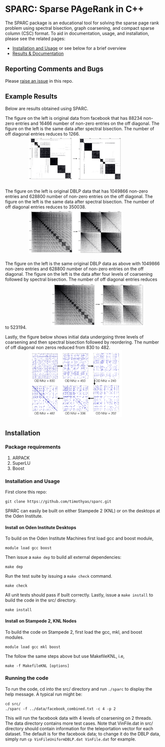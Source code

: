 # SPARC: Sparse PAgeRank in C++

The SPARC package is an educational tool for solving the sparse page rank problem using spectral bisection, graph coarsening, and compact sparse column (CSC) format. To aid in documentation, usage, and installation, please see the related pages:

- [Installation and Usage](http://users.oden.utexas.edu/~gopal/software/sparc/html/install.html) or see below for a brief overview
- [Results & Documentation](https://users.oden.utexas.edu/~gopal/software/sparc/sparc.pdf)

## Reporting Comments and Bugs
Please [raise an issue](https://help.github.com/en/github/managing-your-work-on-github/creating-an-issue) in this repo.

## Example Results
Below are results obtained using SPARC.

The figure on the left is original data from facebook that has 88234 non-zero entries and 16466 number of non-zero entries on the off diagonal. The figure on the left is the same data after spectral bisection. The number of off diagonal entries reduces to 1266. 
<img src="doc/doxygen/figs/facebook_data.png" style="float: center; height: 30%; width: 60%; margin-left: 15%; margin-bottom: 0.5em;">

The figure on the left is original DBLP data that has 1049866 non-zero entries and 628800 number of non-zero entries on the off diagonal. The figure on the left is the same data after spectral bisection. The number of off diagonal entries reduces to 350038. 
<img src="doc/doxygen/figs/DBLP_SBC0.png" style="float: center; height: 30%; width: 60%; margin-left: 15%; margin-bottom: 0.5em;">

The figure on the left is the same original DBLP data as above with 1049866 non-zero entries and 628800 number of non-zero entries on the off diagonal. The figure on the left is the data after four levels of coarsening followed by spectral bisection. The number of off diagonal entries reduces to 523194.
<img src="doc/doxygen/figs/DBLP_SBC4.png" style="float: center; height: 30%; width: 60%; margin-left: 15%; margin-bottom: 0.5em;">

Lastly, the figure below shows initial data undergoing three levels of coarsening and then spectral bisection followed by reordering. The number of off diagonal non zeros reduced from 830 to 482.
<img src="doc/doxygen/figs/example_results.png" style="float: center; height: 30%; width: 60%; margin-left: 15%; margin-bottom: 0.5em;">

## Installation
### Package requirements

1. ARPACK
2. SuperLU
3. Boost

### Installation and Usage

First clone this repo:

```
git clone https://github.com/timothyas/sparc.git
```

SPARC can easily be built on either Stampede 2 (KNL) or on the desktops at the Oden Institute.

#### Install on Oden Institute Desktops
To build on the Oden Institute Machines first load gcc and boost module, 

```
module load gcc boost
```

Then issue a `make dep` to build all external dependencies: 

```
make dep
```

Run the test suite by issuing a `make check` command. 

```
make check 
```

All unit tests should pass if built correctly. Lastly, issue a `make install` to build the code in the src/
directory. 

```
make install
```

#### Install on Stampede 2, KNL Nodes
To build the code on Stampede 2, first load the gcc, mkl, and boost modules. 

```
module load gcc mkl boost
```

The follow the same steps above but use MakefileKNL, i.e,

```
make -f MakefileKNL [options]
```

### Running the code
To run the code, cd into the src/ directory and run `./sparc` to display the help message. A typical run might be: 

```
cd src/
./sparc -f ../data/facebook_combined.txt -c 4 -p 2 
```

This will run the facebook data with 4 levels of coarsening on 2 threads. The data directory contains more test cases.
Note that VinFile.dat in src/ directory should contain information for the teleportation vector for each dataset. The default is
for the facebook data; to change it do the DBLP data, simply run `cp VinFileUniformDBLP.dat VinFile.dat` for example. 



